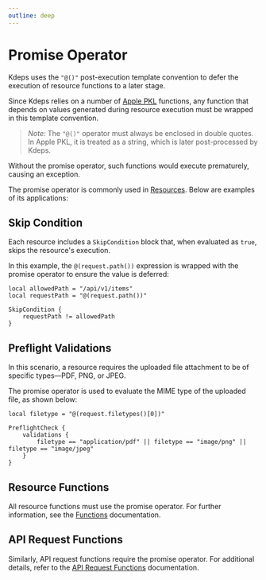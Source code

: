 ```yaml
---
outline: deep
---
```


# Promise Operator

Kdeps uses the `"@()"` post-execution template convention to defer the execution of resource functions to a later stage.

Since Kdeps relies on a number of [Apple PKL](https://pkl-lang.org) functions, any function that depends on values
generated during resource execution must be wrapped in this template convention.

> *Note:* The `"@()"` operator must always be enclosed in double quotes. In Apple PKL, it is treated as a string, which is
> later post-processed by Kdeps.

Without the promise operator, such functions would execute prematurely, causing an exception.

The promise operator is commonly used in [Resources](../resources.md). Below are examples of its applications:

## Skip Condition

Each resource includes a `SkipCondition` block that, when evaluated as `true`, skips the resource's execution.

In this example, the `@(request.path())` expression is wrapped with the promise operator to ensure the value is deferred:

```apl
local allowedPath = "/api/v1/items"
local requestPath = "@(request.path())"

SkipCondition {
    requestPath != allowedPath
}
```

## Preflight Validations

In this scenario, a resource requires the uploaded file attachment to be of specific types—PDF, PNG, or JPEG.

The promise operator is used to evaluate the MIME type of the uploaded file, as shown below:

```apl
local filetype = "@(request.filetypes()[0])"

PreflightCheck {
    validations {
        filetype == "application/pdf" || filetype == "image/png" || filetype == "image/jpeg"
    }
}
```

## Resource Functions

All resource functions must use the promise operator. For further information, see the [Functions](../functions-utilities/functions.md) documentation.

## API Request Functions

Similarly, API request functions require the promise operator. For additional details, refer to the [API Request Functions](../functions-utilities/functions.md#api-request-functions) documentation.

